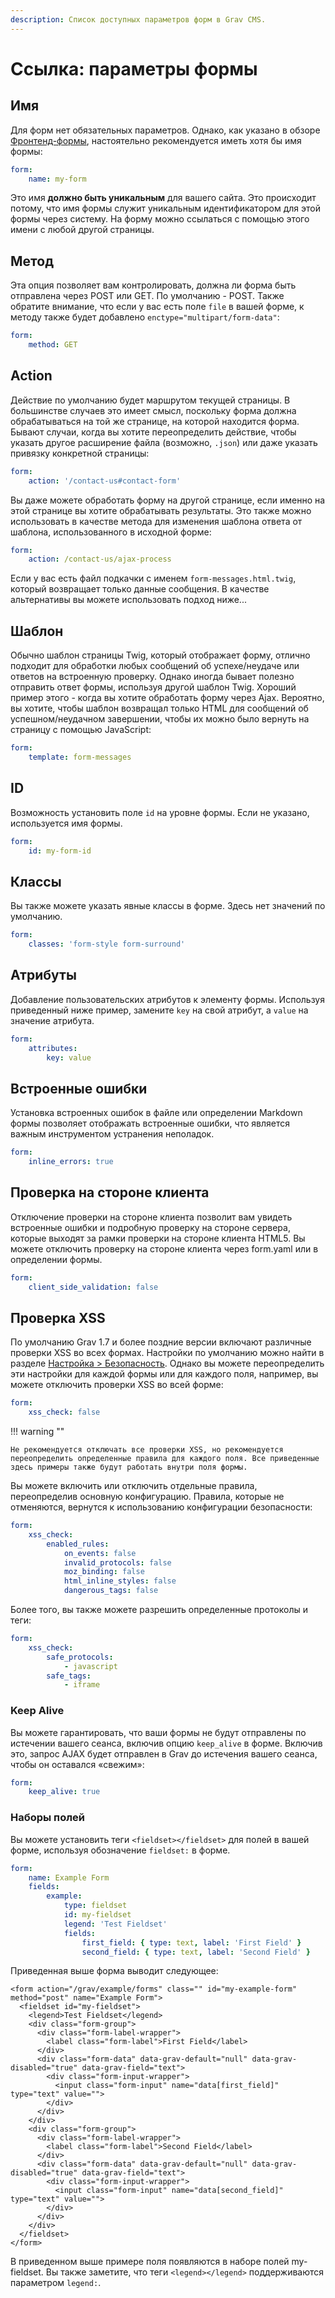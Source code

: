 ```yaml
---
description: Список доступных параметров форм в Grav CMS.
---
```


# Ссылка: параметры формы

## Имя

Для форм нет обязательных параметров. Однако, как указано в обзоре [Фронтенд-формы](/forms/forms), настоятельно рекомендуется иметь хотя бы имя формы:

```yaml
form:
    name: my-form
```

Это имя **должно быть уникальным** для вашего сайта. Это происходит потому, что имя формы служит уникальным идентификатором для этой формы через систему. На форму можно ссылаться с помощью этого имени с любой другой страницы.

## Метод

Эта опция позволяет вам контролировать, должна ли форма быть отправлена ​​через POST или GET. По умолчанию - POST. Также обратите внимание, что если у вас есть поле `file` в вашей форме, к методу также будет добавлено `enctype="multipart/form-data"`:

```yaml
form:
    method: GET
```


## Action

Действие по умолчанию будет маршрутом текущей страницы. В большинстве случаев это имеет смысл, поскольку форма должна обрабатываться на той же странице, на которой находится форма. Бывают случаи, когда вы хотите переопределить действие, чтобы указать другое расширение файла (возможно, `.json`) или даже указать привязку конкретной страницы:

```yaml
form:
    action: '/contact-us#contact-form'
```

Вы даже можете обработать форму на другой странице, если именно на этой странице вы хотите обрабатывать результаты. Это также можно использовать в качестве метода для изменения шаблона ответа от шаблона, использованного в исходной форме:

```yaml
form:
    action: /contact-us/ajax-process
```

Если у вас есть файл подкачки с именем `form-messages.html.twig`, который возвращает только данные сообщения. В качестве альтернативы вы можете использовать подход ниже...

## Шаблон

Обычно шаблон страницы Twig, который отображает форму, отлично подходит для обработки любых сообщений об успехе/неудаче или ответов на встроенную проверку. Однако иногда бывает полезно отправить ответ формы, используя другой шаблон Twig. Хороший пример этого - когда вы хотите обработать форму через Ajax. Вероятно, вы хотите, чтобы шаблон возвращал только HTML для сообщений об успешном/неудачном завершении, чтобы их можно было вернуть на страницу с помощью JavaScript:

```yaml
form:
    template: form-messages
```

## ID

Возможность установить поле `id` на уровне формы. Если не указано, используется имя формы.

```yaml
form:
    id: my-form-id
```

## Классы

Вы также можете указать явные классы в форме. Здесь нет значений по умолчанию.

```yaml
form:
    classes: 'form-style form-surround'
```

## Атрибуты

Добавление пользовательских атрибутов к элементу формы. Используя приведенный ниже пример, замените `key` на свой атрибут, а `value` на значение атрибута.

```yaml
form:
    attributes:
        key: value
```

## Встроенные ошибки

Установка встроенных ошибок в файле или определении Markdown формы позволяет отображать встроенные ошибки, что является важным инструментом устранения неполадок.

```yaml
form:
    inline_errors: true
```

## Проверка на стороне клиента

Отключение проверки на стороне клиента позволит вам увидеть встроенные ошибки и подробную проверку на стороне сервера, которые выходят за рамки проверки на стороне клиента HTML5. Вы можете отключить проверку на стороне клиента через form.yaml или в определении формы.

```yaml
form:
    client_side_validation: false
```

## Проверка XSS

По умолчанию Grav 1.7 и более поздние версии включают различные проверки XSS во всех формах. Настройки по умолчанию можно найти в разделе [Настройка > Безопасность](/basics/grav-configuration/#bezopasnost). Однако вы можете переопределить эти настройки для каждой формы или для каждого поля, например, вы можете отключить проверки XSS во всей форме:

```yaml
form:
    xss_check: false
```

!!! warning ""

	Не рекомендуется отключать все проверки XSS, но рекомендуется переопределить определенные правила для каждого поля. Все приведенные здесь примеры также будут работать внутри поля формы.

Вы можете включить или отключить отдельные правила, переопределив основную конфигурацию. Правила, которые не отменяются, вернутся к использованию конфигурации безопасности:

```yaml
form:
    xss_check:
        enabled_rules:
            on_events: false
            invalid_protocols: false
            moz_binding: false
            html_inline_styles: false
            dangerous_tags: false
```

Более того, вы также можете разрешить определенные протоколы и теги:

```yaml
form:
    xss_check:
        safe_protocols:
            - javascript
        safe_tags:
            - iframe
```

### Keep Alive

Вы можете гарантировать, что ваши формы не будут отправлены по истечении вашего сеанса, включив опцию `keep_alive` в форме. Включив это, запрос AJAX будет отправлен в Grav до истечения вашего сеанса, чтобы он оставался «свежим»:

```yaml
form:
    keep_alive: true
```

### Наборы полей

Вы можете установить теги `<fieldset></fieldset>` для полей в вашей форме, используя обозначение `fieldset:` в форме.

```yaml
form:
    name: Example Form
    fields:
        example:
            type: fieldset
            id: my-fieldset
            legend: 'Test Fieldset'
            fields:
                first_field: { type: text, label: 'First Field' }
                second_field: { type: text, label: 'Second Field' }
```

Приведенная выше форма выводит следующее:

```
<form action="/grav/example/forms" class="" id="my-example-form" method="post" name="Example Form">
  <fieldset id="my-fieldset">
    <legend>Test Fieldset</legend>
    <div class="form-group">
      <div class="form-label-wrapper">
        <label class="form-label">First Field</label>
      </div>
      <div class="form-data" data-grav-default="null" data-grav-disabled="true" data-grav-field="text">
        <div class="form-input-wrapper">
          <input class="form-input" name="data[first_field]" type="text" value="">
        </div>
      </div>
    </div>
    <div class="form-group">
      <div class="form-label-wrapper">
        <label class="form-label">Second Field</label>
      </div>
      <div class="form-data" data-grav-default="null" data-grav-disabled="true" data-grav-field="text">
        <div class="form-input-wrapper">
          <input class="form-input" name="data[second_field]" type="text" value="">
        </div>
      </div>
    </div>
  </fieldset>
</form>
```

В приведенном выше примере поля появляются в наборе полей my-fieldset. Вы также заметите, что теги `<legend></legend>` поддерживаются параметром `legend:`.
